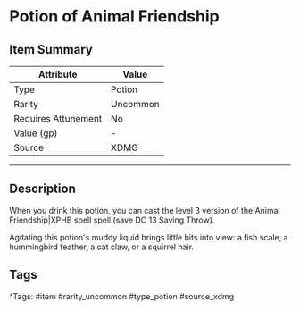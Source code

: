 # Potion of Animal Friendship

## Item Summary

| Attribute            | Value                        |
|----------------------|------------------------------|
| Type                 | Potion |
| Rarity               | Uncommon             |
| Requires Attunement  | No                |
| Value (gp)           | -    |
| Source               | XDMG |

---

## Description

When you drink this potion, you can cast the level 3 version of the Animal Friendship|XPHB spell spell (save DC 13 Saving Throw).

Agitating this potion's muddy liquid brings little bits into view: a fish scale, a hummingbird feather, a cat claw, or a squirrel hair.

## Tags

^Tags: #item #rarity_uncommon #type_potion #source_xdmg